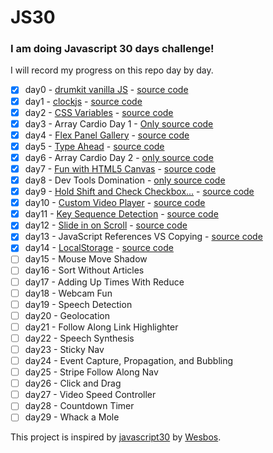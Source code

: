 # JS30

### I am doing Javascript 30 days challenge!

I will record my progress on this repo day by day.


- [x] day0 - [drumkit vanilla JS](https://sawirricardo.github.io/JS30/day0-play-drum-kit/index.html) - [source code](https://github.com/sawirricardo/JS30/tree/gh-pages/day0-play-drum-kit)
- [x] day1 - [clockjs](https://sawirricardo.github.io/JS30/day1-clockjs/index.html) - [source code](https://github.com/sawirricardo/JS30/tree/gh-pages/day1-clockjs)
- [x] day2 - [CSS Variables](https://sawirricardo.github.io/JS30/day2%20-%20CSS%20Variables/index.html) - [source code](https://github.com/sawirricardo/JS30/tree/gh-pages/day2%20-%20CSS%20Variables)
- [x] day3 - Array Cardio Day 1 - [Only source code](https://github.com/sawirricardo/JS30/blob/gh-pages/day3%20-%20Array%20Cardio%20Day%201/main.js)
- [x] day4 - [Flex Panel Gallery](https://sawirricardo.github.io/JS30/day4%20-%20Flex%20Panel%20Gallery/index.html) - [source code](https://github.com/sawirricardo/JS30/tree/gh-pages/day4%20-%20Flex%20Panel%20Gallery)
- [x] day5 - [Type Ahead](https://sawirricardo.github.io/JS30/day5%20-%20Type%20Ahead/index.html) - [source code](https://github.com/sawirricardo/JS30/tree/gh-pages/day5%20-%20Type%20Ahead)
- [x] day6 - Array Cardio Day 2 - [only source code](https://github.com/sawirricardo/JS30/blob/gh-pages/day6%20-%20Array%20Cardio%20Day%202/script.js)
- [x] day7 - [Fun with HTML5 Canvas](https://sawirricardo.github.io/JS30/day7%20-%20Fun%20with%20HTML5%20Canvas/index.html) - [source code](https://github.com/sawirricardo/JS30/blob/gh-pages/day7%20-%20Fun%20with%20HTML5%20Canvas/index.html)
- [x] day8 - Dev Tools Domination - [only source code](https://github.com/sawirricardo/JS30/blob/gh-pages/day8%20-%20Dev%20Tools%20Domination/index.html)
- [x] day9 - [Hold Shift and Check Checkbox...](https://sawirricardo.github.io/JS30/day9%20-%20Hold%20Shift%20and%20Check%20Checkboxes/) - [source code](https://github.com/sawirricardo/JS30/tree/gh-pages/day9%20-%20Hold%20Shift%20and%20Check%20Checkboxes)
- [x] day10 - [Custom Video Player](https://sawirricardo.github.io/JS30/day10%20-%20Custom%20Video%20Player/index.html) - [source code](https://github.com/sawirricardo/JS30/tree/gh-pages/day10%20-%20Custom%20Video%20Player)
- [x] day11 - [Key Sequence Detection](https://sawirricardo.github.io/JS30/12.%20day11%20-%20Key%20Sequence%20Detection/index.html) - [source code](https://github.com/sawirricardo/JS30/blob/gh-pages/12.%20day11%20-%20Key%20Sequence%20Detection/index.html)
- [x] day12 - [Slide in on Scroll](https://sawirricardo.github.io/JS30/13.%20day12%20-%20Slide%20in%20on%20Scroll/index.html) - [source code](https://github.com/sawirricardo/JS30/blob/gh-pages/13.%20day12%20-%20Slide%20in%20on%20Scroll/index.html)
- [x] day13 - JavaScript References VS Copying - [source code](https://github.com/sawirricardo/JS30/blob/gh-pages/14.%20day13%20-%20Reference%20VS%20Copy/index.html)
- [x] day14 - [LocalStorage](https://sawirricardo.github.io/JS30/15.%20%20day14%20-%20LocalStorage%20and%20Event%20Delegation/index.html) - [source code](https://github.com/sawirricardo/JS30/tree/gh-pages/15.%20%20day14%20-%20LocalStorage%20and%20Event%20Delegation)
- [ ] day15 - Mouse Move Shadow
- [ ] day16 - Sort Without Articles
- [ ] day17 - Adding Up Times With Reduce
- [ ] day18 - Webcam Fun
- [ ] day19 - Speech Detection
- [ ] day20 - Geolocation
- [ ] day21 - Follow Along Link Highlighter
- [ ] day22 - Speech Synthesis
- [ ] day23 - Sticky Nav
- [ ] day24 - Event Capture, Propagation, and Bubbling
- [ ] day25 - Stripe Follow Along Nav
- [ ] day26 - Click and Drag
- [ ] day27 - Video Speed Controller
- [ ] day28 - Countdown Timer
- [ ] day29 - Whack a Mole

This project is inspired by [javascript30](https://javascript30.com/) by [Wesbos](https://github.com/wesbos/JavaScript30).